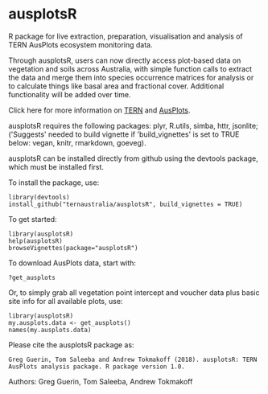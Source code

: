 # ausplotsR
R package for live extraction, preparation, visualisation and analysis of TERN AusPlots ecosystem monitoring data.

Through ausplotsR, users can now directly access plot-based data on vegetation and soils across Australia, with simple function calls to extract the data and merge them into species occurrence matrices for analysis or to calculate things like basal area and fractional cover. Additional functionality will be added over time.

Click here for more information on [TERN](http://www.tern.org.au) and [AusPlots](http://www.ausplots.org).

ausplotsR requires the following packages: plyr, R.utils, simba, httr, jsonlite; ('Suggests' needed to build vignette if 'build_vignettes' is set to TRUE below: vegan, knitr, rmarkdown, goeveg).

ausplotsR can be installed directly from github using the devtools package, which must be installed first.
 
To install the package, use:

```
library(devtools)
install_github("ternaustralia/ausplotsR", build_vignettes = TRUE)
``` 

To get started:

```
library(ausplotsR)
help(ausplotsR)
browseVignettes(package="ausplotsR")
```

To download AusPlots data, start with:

```
?get_ausplots
```

Or, to simply grab all vegetation point intercept and voucher data plus basic site info for all available plots, use:

```
library(ausplotsR)
my.ausplots.data <- get_ausplots()
names(my.ausplots.data)
```

Please cite the ausplotsR package as:
```
Greg Guerin, Tom Saleeba and Andrew Tokmakoff (2018). ausplotsR: TERN AusPlots analysis package. R package version 1.0.
```

Authors: Greg Guerin, Tom Saleeba, Andrew Tokmakoff